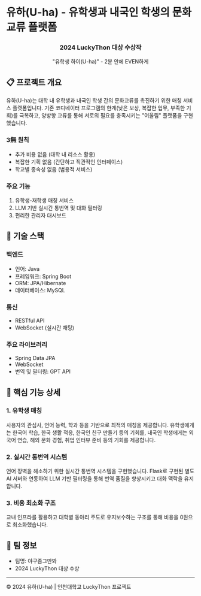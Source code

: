 # 유하(U-ha) - 유학생과 내국인 학생의 문화교류 플랫폼

<div align="center">
  <h3>2024 LuckyThon 대상 수상작</h3>
  <p>"유학생 하이(U-ha)" - 2분 안에 EVEN하게</p>
</div>

## 📋 프로젝트 개요

유하(U-ha)는 대학 내 유학생과 내국인 학생 간의 문화교류를 촉진하기 위한 매칭 서비스 플랫폼입니다. 기존 코디네이터 프로그램의 한계(낮은 보상, 복잡한 업무, 부족한 기회)를 극복하고, 양방향 교류를 통해 서로의 필요를 충족시키는 "어울림" 플랫폼을 구현했습니다.

### 3無 원칙
- 추가 비용 없음 (대학 내 리소스 활용)
- 복잡한 기획 없음 (간단하고 직관적인 인터페이스)
- 학교별 종속성 없음 (범용적 서비스)

### 주요 기능
1. 유학생-재학생 매칭 서비스 
2. LLM 기반 실시간 통번역 및 대화 필터링
3. 편리한 관리자 대시보드

## 🚀 기술 스택

### 백엔드
- 언어: Java
- 프레임워크: Spring Boot
- ORM: JPA/Hibernate
- 데이터베이스: MySQL

### 통신
- RESTful API
- WebSocket (실시간 채팅)

### 주요 라이브러리
- Spring Data JPA
- WebSocket
- 번역 및 필터링: GPT API

## 🌟 핵심 기능 상세

### 1. 유학생 매칭 
사용자의 관심사, 언어 능력, 학과 등을 기반으로 최적의 매칭을 제공합니다. 유학생에게는 한국어 학습, 한국 생활 적응, 한국인 친구 만들기 등의 기회를, 내국인 학생에게는 외국어 연습, 해외 문화 경험, 취업 인터뷰 준비 등의 기회를 제공합니다.

### 2. 실시간 통번역 시스템
언어 장벽을 해소하기 위한 실시간 통번역 시스템을 구현했습니다. Flask로 구현된 별도 AI 서버와 연동하여 LLM 기반 필터링을 통해 번역 품질을 향상시키고 대화 맥락을 유지합니다.

### 3. 비용 최소화 구조
교내 인프라를 활용하고 대학별 동아리 주도로 유지보수하는 구조를 통해 비용을 0원으로 최소화했습니다.

## 👥 팀 정보

- 팀명: 야구좀그만봐
- 2024 LuckyThon 대상 수상
---

© 2024 유하(U-ha) | 인천대학교 LuckyThon 프로젝트
